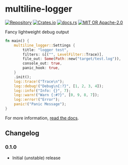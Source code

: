 # multiline-logger
[![Repository](https://img.shields.io/badge/repository-GitHub-brightgreen.svg)](https://github.com/1e1001/rsutil/tree/main/multiline-logger)
[![Crates.io](https://img.shields.io/crates/v/multiline-logger)](https://crates.io/crates/multiline-logger)
[![docs.rs](https://img.shields.io/docsrs/multiline-logger)](https://docs.rs/multiline-logger)
[![MIT OR Apache-2.0](https://img.shields.io/crates/l/multiline-logger)](https://github.com/1e1001/rsutil/blob/main/multiline-logger/README.md#License)

Fancy lightweight debug output

```rs
fn main() {
	multiline_logger::Settings {
		title: "logger test",
		filters: &[("", LevelFilter::Trace)],
		file_out: Some(Path::new("target/test.log")),
		console_out: true,
		panic_hook: true,
	}
	.init();
	log::trace!("Trace\n");
	log::debug!("Debug\n{:?}", [1, 2, 3, 4]);
	log::info!("Info: {}", 7);
	log::warn!("Warn {:#?}", [0, 9, 8, 7]);
	log::error!("Error");
	panic!("Panic Message");
}
```

For more information, [read the docs](https://docs.rs/multiline-logger).

## Changelog
### 0.1.0
- Initial (unstable) release
